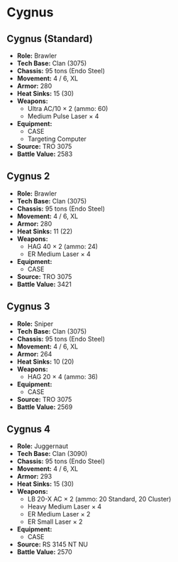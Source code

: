 # Cygnus
## Cygnus (Standard)
- **Role:** Brawler
- **Tech Base:** Clan (3075)
- **Chassis:** 95 tons (Endo Steel)
- **Movement:** 4 / 6, XL
- **Armor:** 280
- **Heat Sinks:** 15 (30)
- **Weapons:**
  - Ultra AC/10 × 2 (ammo: 60)
  - Medium Pulse Laser × 4
- **Equipment:**
  - CASE
  - Targeting Computer
- **Source:** TRO 3075
- **Battle Value:** 2583

## Cygnus 2
- **Role:** Brawler
- **Tech Base:** Clan (3075)
- **Chassis:** 95 tons (Endo Steel)
- **Movement:** 4 / 6, XL
- **Armor:** 280
- **Heat Sinks:** 11 (22)
- **Weapons:**
  - HAG 40 × 2 (ammo: 24)
  - ER Medium Laser × 4
- **Equipment:**
  - CASE
- **Source:** TRO 3075
- **Battle Value:** 3421

## Cygnus 3
- **Role:** Sniper
- **Tech Base:** Clan (3075)
- **Chassis:** 95 tons (Endo Steel)
- **Movement:** 4 / 6, XL
- **Armor:** 264
- **Heat Sinks:** 10 (20)
- **Weapons:**
  - HAG 20 × 4 (ammo: 36)
- **Equipment:**
  - CASE
- **Source:** TRO 3075
- **Battle Value:** 2569

## Cygnus 4
- **Role:** Juggernaut
- **Tech Base:** Clan (3090)
- **Chassis:** 95 tons (Endo Steel)
- **Movement:** 4 / 6, XL
- **Armor:** 293
- **Heat Sinks:** 15 (30)
- **Weapons:**
  - LB 20-X AC × 2 (ammo: 20 Standard, 20 Cluster)
  - Heavy Medium Laser × 4
  - ER Medium Laser × 2
  - ER Small Laser × 2
- **Equipment:**
  - CASE
- **Source:** RS 3145 NT NU
- **Battle Value:** 2570

